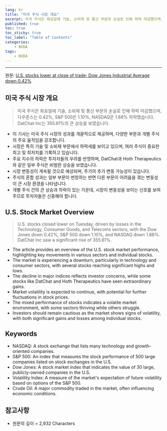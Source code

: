 ```yaml
---
lang: kr
title: "미국 주식 시장 개요"
excerpt: 미국 주식은 화요일에 기술, 소비재 및 통신 부문의 손실로 인해 하락 마감했으며, 다우존스는 0.42%, S&P 500은 1.10%, NASDAQ은 1.88% 하락했습니다. DatChat Inc는 355.61%의 큰 상승을 보였습니다.
published: true
toc: true
toc_sticky: true
toc_label: "Table of Contents"
categories:
    - NVDA
tags:
    - NVDA
---
```


---

  원문: [U.S. stocks lower at close of trade; Dow Jones Industrial Average down 0.42%](https://www.investing.com/news/stock-market-news/us-stocks-lower-at-close-of-trade-dow-jones-industrial-average-down-042-3801408)

## 미국 주식 시장 개요

> 미국 주식은 화요일에 기술, 소비재 및 통신 부문의 손실로 인해 하락 마감했으며, 다우존스는 0.42%, S&P 500은 1.10%, NASDAQ은 1.88% 하락했습니다. DatChat Inc는 355.61%의 큰 상승을 보였습니다.


- 이 기사는 미국 주식 시장의 성과를 개괄적으로 제공하며, 다양한 부문과 개별 주식의 주요 움직임을 강조합니다.
- 시장은 특히 기술 및 소비재 부문에서 하락세를 보이고 있으며, 여러 주식이 중요한 최고 및 최저치를 기록하고 있습니다.
- 주요 지수의 하락은 투자자들의 우려를 반영하며, DatChat과 Hoth Therapeutics와 같은 일부 주식은 비범한 상승을 보였습니다.
- 시장 변동성이 계속될 것으로 예상되며, 주가의 추가 변동 가능성이 있습니다.
- 주식의 혼합 성과는 일부 부문이 번창하는 반면 다른 부문이 어려움을 겪는 변동성이 큰 시장 환경을 나타냅니다.
- 개별 주식 간의 큰 상승과 하락이 있는 가운데, 시장이 변동성을 보이는 신호를 보여주므로 투자자들은 신중해야 합니다.

## U.S. Stock Market Overview

> U.S. stocks closed lower on Tuesday, driven by losses in the Technology, Consumer Goods, and Telecoms sectors, with the Dow Jones down 0.42%, S&P 500 down 1.10%, and NASDAQ down 1.88%. DatChat Inc saw a significant rise of 355.61%.


- The article provides an overview of the U.S. stock market performance, highlighting key movements in various sectors and individual stocks.
- The market is experiencing a downturn, particularly in technology and consumer sectors, with several stocks reaching significant highs and lows.
- The decline in major indices reflects investor concerns, while some stocks like DatChat and Hoth Therapeutics have seen extraordinary gains.
- Market volatility is expected to continue, with potential for further fluctuations in stock prices.
- The mixed performance of stocks indicates a volatile market environment, with some sectors thriving while others struggle.
- Investors should remain cautious as the market shows signs of volatility, with both significant gains and losses among individual stocks.

## Keywords

- NASDAQ: A stock exchange that lists many technology and growth-oriented companies.
- S&P 500: An index that measures the stock performance of 500 large companies listed on stock exchanges in the U.S.
- Dow Jones: A stock market index that indicates the value of 30 large, publicly-owned companies in the U.S.
- Volatility Index: A measure of the market's expectation of future volatility based on options of the S&P 500.
- Crude Oil: A major commodity traded in the market, often influencing economic conditions.

## 참고사항

- 원문의 길이 = 2,932 Characters

